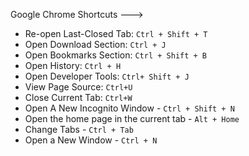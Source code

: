 Google Chrome Shortcuts --->

- Re-open Last-Closed Tab: ``Ctrl + Shift + T ``
- Open Download Section: ``Ctrl + J``
- Open Bookmarks Section: ``Ctrl + Shift + B``
- Open History: ``Ctrl + H``
- Open Developer Tools: ``Ctrl+ Shift + J``
- View Page Source: ``Ctrl+U``
- Close Current Tab: ``Ctrl+W``
- Open A New Incognito Window - ``Ctrl + Shift + N``
- Open the home page in the current tab - ``Alt + Home``
- Change Tabs - ``Ctrl + Tab``
- Open a New Window - ``Ctrl + N``

